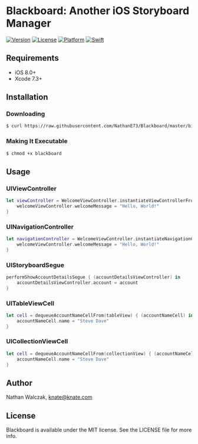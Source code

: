 # Blackboard: Another iOS Storyboard Manager

[![Version](https://img.shields.io/badge/version-0.9.2-brightgreen.svg)]()
[![License](https://img.shields.io/badge/license-MIT-222222.svg)](http://opensource.org/licenses/MIT)
[![Platform](https://img.shields.io/badge/platform-ios-lightgrey.svg)](https://developer.apple.com/ios/)
[![Swift](https://img.shields.io/badge/swift-2.2-yellow.svg)](https://swift.org)

## Requirements

- iOS 8.0+
- Xcode 7.3+

## Installation

### Downloading

```bash
$ curl https://raw.githubusercontent.com/NathanE73/Blackboard/master/bin/blackboard > blackboard
```

### Making It Executable

```bash
$ chmod +x blackboard
```

## Usage

### UIViewController

```swift
let viewController = WelcomeViewController.instantiateViewControllerFromStoryboard { (welcomeViewController) in
    welcomeViewController.welcomeMessage = "Hello, World!"
}
```

### UINavigationController

```swift
let navigationController = WelcomeViewController.instantiateNavigationControllerFromStoryboard { (welcomeViewController) in
    welcomeViewController.welcomeMessage = "Hello, World!"
}
```

### UIStoryboardSegue

```swift
performShowAccountDetailsSegue { (accountDetailsViewController) in
    accountDetailsViewController.account = account
}
```

### UITableViewCell

```swift
let cell = dequeueAccountNameCellFrom(tableView) { (accountNameCell) in
    accountNameCell.name = "Steve Dave"
}
```

### UICollectionViewCell

```swift
let cell = dequeueAccountNameCellFrom(collectionView) { (accountNameCell) in
    accountNameCell.name = "Steve Dave"
}
```

## Author

Nathan Walczak, knate@knate.com

## License

Blackboard is available under the MIT license. See the LICENSE file for more info.
